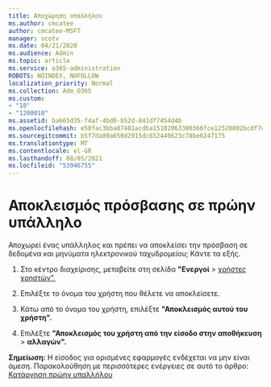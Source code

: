 ```yaml
---
title: Αποχώρηση υπαλλήλου
ms.author: cmcatee
author: cmcatee-MSFT
manager: scotv
ms.date: 04/21/2020
ms.audience: Admin
ms.topic: article
ms.service: o365-administration
ROBOTS: NOINDEX, NOFOLLOW
localization_priority: Normal
ms.collection: Adm_O365
ms.custom:
- "18"
- "1200010"
ms.assetid: ba665d35-f4af-4bd0-b52d-841df7454d4b
ms.openlocfilehash: e50fac3bba87481acdba15102063300366fce12528802bcdf7d8cdf146807e3f
ms.sourcegitcommit: b5f7da89a650d2915dc652449623c78be6247175
ms.translationtype: MT
ms.contentlocale: el-GR
ms.lasthandoff: 08/05/2021
ms.locfileid: "53946755"
---
```

# <a name="block-access-to-a-former-employee"></a>Αποκλεισμός πρόσβασης σε πρώην υπάλληλο

Αποχωρεί ένας υπάλληλος και πρέπει να αποκλείσει την πρόσβαση σε δεδομένα και μηνύματα ηλεκτρονικού ταχυδρομείου; Κάντε τα εξής.
  
1. Στο κέντρο διαχείρισης, μεταβείτε στη σελίδα **"Ενεργοί** \> [χρήστες χρηστών".](https://go.microsoft.com/fwlink/p/?linkid=834822)

2. Επιλέξτε το όνομα του χρήστη που θέλετε να αποκλείσετε.

3. Κάτω από το όνομα του χρήστη, επιλέξτε **"Αποκλεισμός αυτού του χρήστη".**

4. Επιλέξτε **"Αποκλεισμός του χρήστη από την είσοδο στην αποθήκευση** \> **αλλαγών".**

**Σημείωση:** Η είσοδος για ορισμένες εφαρμογές ενδέχεται να μην είναι άμεση. Παρακολούθηση με περισσότερες ενέργειες σε αυτό το άρθρο: [Κατάργηση πρώην υπαλλήλου](https://docs.microsoft.com/microsoft-365/admin/add-users/remove-former-employee)